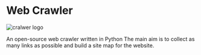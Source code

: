 # Web Crawler

![cralwer logo]("https://www.google.com/url?sa=i&rct=j&q=&esrc=s&source=images&cd=&cad=rja&uact=8&ved=0ahUKEwj2hK7Yv_XLAhWIPo4KHUn9BLsQjRwIBw&url=http%3A%2F%2Fwww.vervesearch.com%2Fblog%2Fhow-to-make-a-simple-web-crawler-in-go%2F&bvm=bv.118443451,d.c2E&psig=AFQjCNHWlI_lissMPenjLb9lKmEnuD4PaA&ust=1459876977683969")

An open-source web crawler written in Python The main aim is to collect as many links as possible and build a site map for the website.

